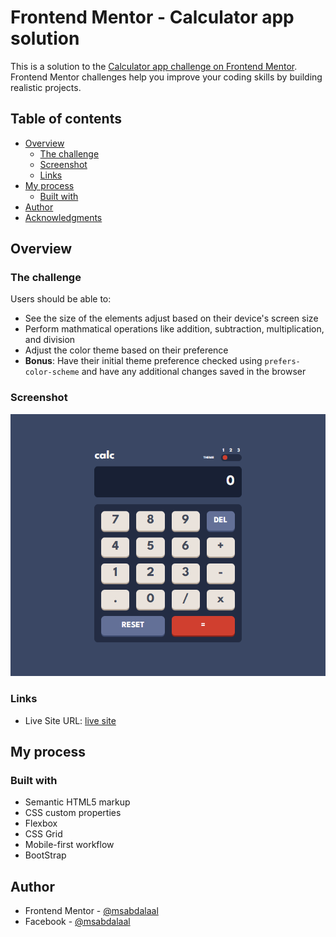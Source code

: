 # Frontend Mentor - Calculator app solution

This is a solution to the [Calculator app challenge on Frontend Mentor](https://www.frontendmentor.io/challenges/calculator-app-9lteq5N29). Frontend Mentor challenges help you improve your coding skills by building realistic projects.

## Table of contents

- [Overview](#overview)
  - [The challenge](#the-challenge)
  - [Screenshot](#screenshot)
  - [Links](#links)
- [My process](#my-process)
  - [Built with](#built-with)
- [Author](#author)
- [Acknowledgments](#acknowledgments)

## Overview

### The challenge

Users should be able to:

- See the size of the elements adjust based on their device's screen size
- Perform mathmatical operations like addition, subtraction, multiplication, and division
- Adjust the color theme based on their preference
- **Bonus**: Have their initial theme preference checked using `prefers-color-scheme` and have any additional changes saved in the browser

### Screenshot

![](./screenshot.jpg)

### Links

- Live Site URL: [live site](https://msabdalaal.github.io/calculator-app/)

## My process

### Built with

- Semantic HTML5 markup
- CSS custom properties
- Flexbox
- CSS Grid
- Mobile-first workflow
- BootStrap

## Author

- Frontend Mentor - [@msabdalaal](https://www.frontendmentor.io/profile/msabdalaal)
- Facebook - [@msabdalaal](https://www.facebook.com/msabdalaal)
